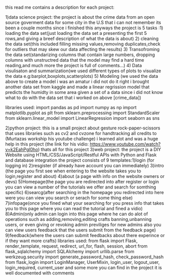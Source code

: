 this read me contains a description for each project:

1)data science project:
the project is about the crime data from an open source goverment data for some city in the U.S that i can not remember its been a couple months since i finished this 
anyways the project is 5 tasks :1) loading the data set(just loading the data set a presenting the first 5 rows,and giving a breef description of what the data is about)
                                2) cleaning the data set(this included filling missing values,removing duplicates,check for outliers that may skew our data affecting the results)
                                3) Transofroming the data set(standarizing columns that contain large numbers, dropping columns with unstructred data that the model may find a hard time reading,and much more the project is full of comments...)
                                4) Data visulisaton and summarization(we used different types of plots to visualize the data e.g:barplot,boxplots,scatterplots)
                                5) Modeling (we used the data above to create a model i was an amatur i did not do it right i brought another data set from kaggle and made a linear regrission model that predicts the humidty in some area given a set of a data since i did not know what to do with the data set that i worked on above [crime_data])

libraries used:
import pandas as pd
import numpy as np
import matplotlib.pyplot as plt
from sklearn.preprocessing import StandardScaler
from sklearn.linear_model import LinearRegression
import seaborn as sns 

2)python project:
this is a small project about gesture rock-paper-scissors that uses libraries such as cv2 and cvzone for handtracking all credits to (Murtazas workship his youtube challenge) i learned alot and was a huge help in this project (the link for his vidio: https://www.youtube.com/watch?v=k2EahPgl0ho)
thats all for this project
3)web project:
the project is a DIY Website using HTML/CSS/JavaScript/Restful APIs with Python and Flask and database integration
the project consists of 9 templates:1)login (for logging in)
                                    2)resgister (if already have account you can immediately)
                                    3)intro (the page you first see when entering to the website takes you to login,register and about)
                                    4)about (a page with info on the website owners or devs)
                                    5)Homepage(the page you are redirected into after register or login you can view a number of the tutorials we offer and search for somthing specific)
                                    6)searcg(after searching in the homepage you redirected into here were you can view you search or serach for some thing else)
                                    7)infopage(once you fined what your searching for you press info that takes you to this page where you can read the tutorial and fined a vidio)
                                    8)Admin(only admin can login into this page where he can do alot of operations such as adding,removing,editing crafts banning,unbanning users, or even giving or revoking admin previliges for new admins also you can view users feedback that the users submit from the feedback page)
                                    9)feedback(where the users can submit feedbacks about there experince or if they want more crafts)
libraries used:
from flask import Flask, render_template, request, redirect, url_for, flash, session, abort
from flask_sqlalchemy import SQLAlchemy
import urllib.parse
from werkzeug.security import generate_password_hash, check_password_hash
from flask_login import LoginManager, UserMixin, login_user, logout_user, login_required, current_user
and some more you can find in the project it is well documented with comments 
